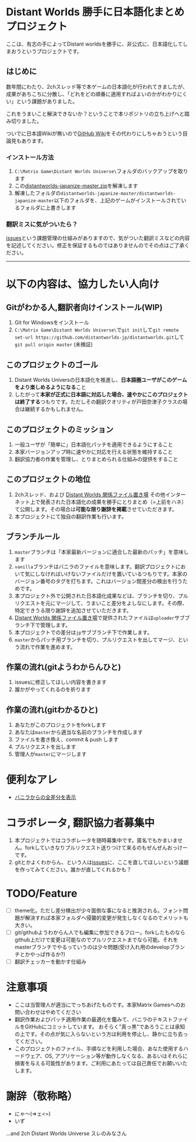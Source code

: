 # Distant Worlds 勝手に日本語化まとめプロジェクト

ここは、有志の手によってDistant worldsを勝手に、非公式に、日本語化してしまおうというプロジェクトです。

## はじめに

 数年間にわたり、2chスレッド等で本ゲームの日本語化が行われてきましたが、成果があちこちに分散し、「どれをどの順番に適用すればよいのかがわかりにくい」という課題がありました。
 
これをうまいこと解決できないか？ということで本リポジトリの立ち上げへと踏み切りました。

 ついでに日本語Wikiが無いので[GitHub Wiki](https://github.com/distantworlds-jp/distantworlds-japanize/wiki)をその代わりにしちゃおうという目論見もあります。

### インストール方法

1. `C:\Matrix Game\Distant Worlds Universe\`フォルダのバックアップを取ります
2. この[distantworlds-japanize-master.zip](https://github.com/distantworlds-jp/distantworlds-japanize/archive/master.zip)を解凍します
3. 解凍したフォルダの`distantworlds-japanize-master/distantworlds-japanize-master`以下のフォルダを、上記のゲームがインストールされているフォルダに上書きします

### 翻訳ミスに気がついたら？

[issues](https://github.com/distantworlds-jp/distantworlds/issues)という課題管理の仕組みがありますので、気がついた翻訳ミスなどの内容を記述してください。修正を保証するものではありませんのでその点はご了承ください。

----

# 以下の内容は、協力したい人向け

## Gitがわかる人,翻訳者向けインストール(WIP)

1. Git for Windowsをインストール
2. `C:\Matrix Game\Distant Worlds Universe\`で`git init`して`git remote set-url https://github.com/distantworlds-jp/distantworlds.git`して`git pull origin master` (未検証)

## このプロジェクトのゴール

1. Distant Worlds Universの日本語化を推進し、**日本語圏ユーザがこのゲームをより楽しめるようになる**こと
2. したがって**本家が正式に日本語に対応した場合、速やかにこのプロジェクトは終了する**つもりです。ただしその翻訳クオリティが戸田奈津子クラスの場合は継続するかもしれません。

## このプロジェクトのミッション

1. 一般ユーザが「簡単に」日本語化パッチを適用できるようにすること
2. 本家バージョンアップ時に速やかに対応を行える状態を維持すること
3. 翻訳協力者の作業を管理し、とりまとめられる仕組みの提供をすること

## このプロジェクトの地位

1. 2chスレッド、および [Distant Worlds 関係ファイル置き場](http://ux.getuploader.com/DistantWorlds/) その他インターネット上で発表された日本語化の成果を勝手にとりまとめ（=上前をハネ）て公開します。その場合は**可能な限り謝辞を掲載**させていただきます。
2. 本プロジェクトにて独自の翻訳作業も行います。
 
## ブランチルール

1. `master`ブランチは「本家最新バージョンに適合した最新のパッチ」を意味します
1. `vanilla`ブランチはバニラのファイルを意味します。翻訳プロジェクトにおいて気にしなければいけないファイルだけを置いているつもりです。本家のバージョン番号のタグを打ちます。これはバージョン間差分の検出を行うためです。
1. 本プロジェクト外で公開された日本語化成果などは、ブランチを切り、プルリクエストを元にマージして、うまいこと差分をよしなにします。その際、特定できうる限り謝辞を追加させていただきます。
1. [Distant Worlds 関係ファイル置き場](http://ux.getuploader.com/DistantWorlds/)で提供されたファイルは`uploader`サブブランチ下で管理します。
1. 本プロジェクトでの差分は`jp`サブブランチ下で作業します。
1. `master`からパッチ用ブランチを切り、プルリクエストを出してマージ、という流れで作業を進めます。

## 作業の流れ(gitようわからんひと)

1. issuesに修正してほしい内容を書きます
2. 誰かがやってくれるのを祈ります

## 作業の流れ(gitわかるひと)

1. あなたがこのプロジェクトをforkします
2. あなたは`master`から適当な名前のブランチを作成します
4. ファイルを書き換え、commit & push します
5. プルリクエストを出します
6. 管理人が`master`にマージします

# 便利なアレ

- [バニラからの全差分を表示](https://github.com/distantworlds-jp/distantworlds/compare/vanilla...master)

# コラボレータ, 翻訳協力者募集中

1. 本プロジェクトではコラボレータを随時募集中です。匿名でもかまいません。forkしていきなりプルリクエスト送りつけて来るのもぜんぜんおっけーです。
2. gitとかよくわからん、という人は[issues](https://github.com/distantworlds-jp/distantworlds/issues)に、ここを直してほしいという議題を作ってみてください。誰かが直してくれるかも？

# TODO/Feature

- [ ] theme化。ただし差分検出が少々面倒な事になると推測される。フォント問題が解決すれば本家フォルダへ侵襲的変更が発生しなくなるのでメリットも大きい。
- [ ] git/githubようわからん人でも編集に参加できるフロー。forkしたものならgithub上だけで変更は可能なのでプルリクエストまでなら可能。それをmasterブランチでやるっていうのは少々問題(受け入れ用のdevelopブランチとかやっぱ作るか?)
- [ ] 翻訳チェッカーを動かす仕組み

# 注意事項

+ ここは当管理人が適当にでっちあげたものです。本家Matrix Gamesへのお問い合わせはやめてください
+ 翻訳作業およびパッチ適用作業の最適化を鑑みて、バニラのテキストファイルをGitHubにコミットしています。
 おそらく"真っ黒"であろうことは承知の上です。その点が気に入らないという方は利用を停止し、静かに立ち去ってください。
+ このプロジェクトのファイル、手順などを利用した場合、あなた使用するハードウェア、OS, アプリケーション等が動作しなくなる、あるいはそれらに損害を与える可能性があります。ご利用にあたっては自己責任でお願いいたします。

# 謝辞（敬称略）

- にゃ～(=>ェ<=)
- いず

...and 2ch Distant Worlds Universe スレのみなさん
